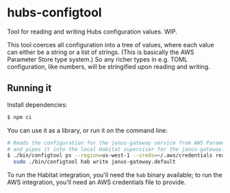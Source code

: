 # hubs-configtool

Tool for reading and writing Hubs configuration values. WIP.

This tool coerces all configuration into a tree of values, where each value can either be a string or a list of
strings. (This is basically the AWS Parameter Store type system.) So any richer types in e.g. TOML configuration, like
numbers, will be stringified upon reading and writing.

## Running it

Install dependencies:

``` sh
$ npm ci
```

You can use it as a library, or run it on the command line:

``` sh
# Reads the configuration for the janus-gateway service from AWS Parameter Store
# and pipes it into the local Habitat supervisor for the janus-gateway.default service group
$ ./bin/configtool ps --region=us-west-1 --creds=~/.aws/credentials read janus-gateway | \
  sudo ./bin/configtool hab write janus-gateway.default
```

To run the Habitat integration, you'll need the `hab` binary available; to run the AWS integration,
you'll need an AWS credentials file to provide.
